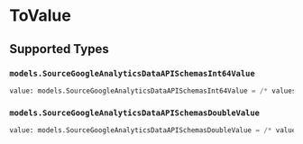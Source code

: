 # ToValue


## Supported Types

### `models.SourceGoogleAnalyticsDataAPISchemasInt64Value`

```python
value: models.SourceGoogleAnalyticsDataAPISchemasInt64Value = /* values here */
```

### `models.SourceGoogleAnalyticsDataAPISchemasDoubleValue`

```python
value: models.SourceGoogleAnalyticsDataAPISchemasDoubleValue = /* values here */
```

